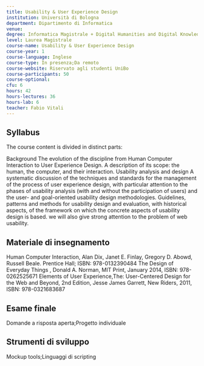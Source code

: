 ```yaml
---
title: Usability & User Experience Design
institution: Università di Bologna
department: Dipartimento di Informatica
venue: 
degree: Informatica Magistrale + Digital Humanities and Digital Knowledge (magistrale) + Artificial Intelligence (magistrale)
level: Laurea Magistrale
course-name: Usability & User Experience Design
course-year: 1
course-language: Inglese
course-type: In presenza;Da remoto
course-website: Riservato agli studenti UniBo
course-participants: 50
course-optional: 
cfu: 6
hours: 42
hours-lectures: 36
hours-lab: 6
teacher: Fabio Vitali
---
```



 ## Syllabus 
The course content is divided in distinct parts:

Background The evolution of the discipline from Human Computer Interaction to User Experience Design. A description of its scope: the human, the computer, and their interaction.
Usability analysis and design A systematic discussion of the techniques and standards for the management of the process of user experience design, with particular attention to the phases of usability analysis (with and without the participation of users) and the user- and goal-oriented usability design methodologies.
Guidelines, patterns and methods for usability design and evaluation, with historical aspects, of the framework on which the concrete aspects of usability design is based. we will also give strong attention to the problem of web usability.

 ## Materiale di insegnamento 
Human Computer Interaction, Alan Dix, Janet E. Finlay, Gregory D. Abowd, Russell Beale. Prentice Hall; ISBN: 978-0132390484
The Design of Everyday Things , Donald A. Norman, MIT Print, January 2014, ISBN: 978-0262525671
Elements of User Experience,The: User-Centered Design for the Web and Beyond, 2nd Edition, Jesse James Garrett, New Riders, 2011, ISBN: 978-0321683687

 ## Esame finale 
Domande a risposta aperta;Progetto individuale

 ## Strumenti di sviluppo 
Mockup tools;Linguaggi di scripting
